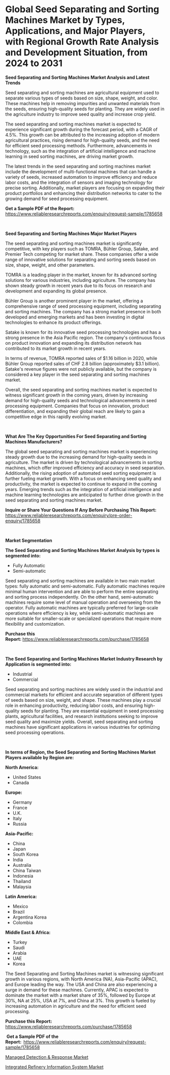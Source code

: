 <p><h1>Global Seed Separating and Sorting Machines Market by Types, Applications, and Major Players, with Regional Growth Rate Analysis and Development Situation, from 2024 to 2031</h1></p><p><strong>Seed Separating and Sorting Machines Market Analysis and Latest Trends</strong></p>
<p><p>Seed separating and sorting machines are agricultural equipment used to separate various types of seeds based on size, shape, weight, and color. These machines help in removing impurities and unwanted materials from the seeds, ensuring high-quality seeds for planting. They are widely used in the agriculture industry to improve seed quality and increase crop yield.</p><p>The seed separating and sorting machines market is expected to experience significant growth during the forecast period, with a CAGR of 4.5%. This growth can be attributed to the increasing adoption of modern agricultural practices, rising demand for high-quality seeds, and the need for efficient seed processing methods. Furthermore, advancements in technology, such as the integration of artificial intelligence and machine learning in seed sorting machines, are driving market growth.</p><p>The latest trends in the seed separating and sorting machines market include the development of multi-functional machines that can handle a variety of seeds, increased automation to improve efficiency and reduce labor costs, and the integration of sensors and imaging technology for precise sorting. Additionally, market players are focusing on expanding their product portfolios and enhancing their distribution networks to cater to the growing demand for seed processing equipment.</p></p>
<p><strong>Get a Sample PDF of the Report:&nbsp;</strong> <a href="https://www.reliableresearchreports.com/enquiry/request-sample/1785658">https://www.reliableresearchreports.com/enquiry/request-sample/1785658</a></p>
<p>&nbsp;</p>
<p><strong>Seed Separating and Sorting Machines Major Market Players</strong></p>
<p><p>The seed separating and sorting machines market is significantly competitive, with key players such as TOMRA, Bühler Group, Satake, and Premier Tech competing for market share. These companies offer a wide range of innovative solutions for separating and sorting seeds based on size, shape, weight, and other parameters.</p><p>TOMRA is a leading player in the market, known for its advanced sorting solutions for various industries, including agriculture. The company has shown steady growth in recent years due to its focus on research and development and expanding its global presence.</p><p>Bühler Group is another prominent player in the market, offering a comprehensive range of seed processing equipment, including separating and sorting machines. The company has a strong market presence in both developed and emerging markets and has been investing in digital technologies to enhance its product offerings.</p><p>Satake is known for its innovative seed processing technologies and has a strong presence in the Asia Pacific region. The company's continuous focus on product innovation and expanding its distribution network has contributed to its market growth in recent years.</p><p>In terms of revenue, TOMRA reported sales of $1.16 billion in 2020, while Bühler Group reported sales of CHF 2.8 billion (approximately $3.1 billion). Satake's revenue figures were not publicly available, but the company is considered a key player in the seed separating and sorting machines market.</p><p>Overall, the seed separating and sorting machines market is expected to witness significant growth in the coming years, driven by increasing demand for high-quality seeds and technological advancements in seed processing equipment. Companies that focus on innovation, product differentiation, and expanding their global reach are likely to gain a competitive edge in this rapidly evolving market.</p></p>
<p>&nbsp;</p>
<p><strong>What Are The Key Opportunities For Seed Separating and Sorting Machines Manufacturers?</strong></p>
<p><p>The global seed separating and sorting machines market is experiencing steady growth due to the increasing demand for high-quality seeds in agriculture. The market is driven by technological advancements in sorting machines, which offer improved efficiency and accuracy in seed separation. Additionally, the rising adoption of automated seed sorting equipment is further fueling market growth. With a focus on enhancing seed quality and productivity, the market is expected to continue to expand in the coming years. Emerging trends such as the integration of artificial intelligence and machine learning technologies are anticipated to further drive growth in the seed separating and sorting machines market.</p></p>
<p><strong>Inquire or Share Your Questions If Any Before Purchasing This Report:</strong> <a href="https://www.reliableresearchreports.com/enquiry/pre-order-enquiry/1785658">https://www.reliableresearchreports.com/enquiry/pre-order-enquiry/1785658</a></p>
<p>&nbsp;</p>
<p><strong>Market Segmentation</strong></p>
<p><strong>The Seed Separating and Sorting Machines Market Analysis by types is segmented into:</strong></p>
<p><ul><li>Fully Automatic</li><li>Semi-automatic</li></ul></p>
<p><p>Seed separating and sorting machines are available in two main market types: fully automatic and semi-automatic. Fully automatic machines require minimal human intervention and are able to perform the entire separating and sorting process independently. On the other hand, semi-automatic machines require some level of manual operation and overseeing from the operator. Fully automatic machines are typically preferred for large-scale operations where efficiency is key, while semi-automatic machines are more suitable for smaller-scale or specialized operations that require more flexibility and customization.</p></p>
<p><strong>Purchase this Report:&nbsp;</strong><a href="https://www.reliableresearchreports.com/purchase/1785658">https://www.reliableresearchreports.com/purchase/1785658</a></p>
<p>&nbsp;</p>
<p><strong>The Seed Separating and Sorting Machines Market Industry Research by Application is segmented into:</strong></p>
<p><ul><li>Industrial</li><li>Commercial</li></ul></p>
<p><p>Seed separating and sorting machines are widely used in the industrial and commercial markets for efficient and accurate separation of different types of seeds based on size, weight, and shape. These machines play a crucial role in enhancing productivity, reducing labor costs, and ensuring high-quality seeds for planting. They are essential equipment in seed processing plants, agricultural facilities, and research institutions seeking to improve seed quality and maximize yields. Overall, seed separating and sorting machines have significant applications in various industries for optimizing seed processing operations.</p></p>
<p>&nbsp;</p>
<p><strong>In terms of Region, the Seed Separating and Sorting Machines Market Players available by Region are:</strong></p>
<p>
    <p> <strong> North America: </strong>
        <ul>
            <li>United States</li>
            <li>Canada</li>
        </ul>
        </p> 
    <p> <strong> Europe: </strong>
        <ul>
            <li>Germany</li>
            <li>France</li>
            <li>U.K.</li>
            <li>Italy</li>
            <li>Russia</li>
        </ul>
        </p> 
    <p> <strong> Asia-Pacific: </strong>
        <ul>
            <li>China</li>
            <li>Japan</li>
            <li>South Korea</li>
            <li>India</li>
            <li>Australia</li>
            <li>China Taiwan</li>
            <li>Indonesia</li>
            <li>Thailand</li>
            <li>Malaysia</li>
        </ul>
        </p> 
    <p> <strong> Latin America: </strong>
        <ul>
            <li>Mexico</li>
            <li>Brazil</li>
            <li>Argentina Korea</li>
            <li>Colombia</li>
        </ul>
        </p> 
    <p> <strong> Middle East & Africa: </strong>
        <ul>
            <li>Turkey</li>
            <li>Saudi</li>
            <li>Arabia</li>
            <li>UAE</li>
            <li>Korea</li>
        </ul>
    </p>
    </p>
<p><p>The Seed Separating and Sorting Machines market is witnessing significant growth in various regions, with North America (NA), Asia-Pacific (APAC), and Europe leading the way. The USA and China are also experiencing a surge in demand for these machines. Currently, APAC is expected to dominate the market with a market share of 35%, followed by Europe at 30%, NA at 25%, USA at 7%, and China at 3%. This growth is fueled by increasing automation in agriculture and the need for efficient seed processing.</p></p>
<p><strong>Purchase this Report: </strong><a href="https://www.reliableresearchreports.com/purchase/1785658">https://www.reliableresearchreports.com/purchase/1785658</a></p>
<p>&nbsp;<strong>Get a Sample PDF of the Report:&nbsp;&nbsp;</strong><a href="https://www.reliableresearchreports.com/enquiry/request-sample/1785658">https://www.reliableresearchreports.com/enquiry/request-sample/1785658</a></p>
<p><strong></strong></p>
<p><p><a href="https://medium.com/@jadenlegros2023/managed-detection-amp-response-market-insight-market-trends-growth-forecasted-from-2024-to-263244ac9128">Managed Detection & Response Market</a></p><p><a href="https://medium.com/@jadenlegros2023/integrated-refinery-information-system-market-share-evolution-and-market-growth-trends-2024-2031-dd44f016fea4">Integrated Refinery Information System Market</a></p></p>